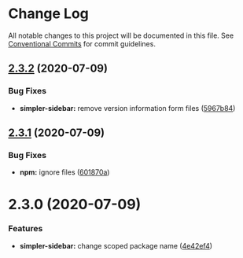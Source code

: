 # Change Log

All notable changes to this project will be documented in this file.
See [Conventional Commits](https://conventionalcommits.org) for commit guidelines.

## [2.3.2](https://github.com/ctrlmaniac/sidebar/compare/@ctrlmaniac/simpler-sidebar@2.3.1...@ctrlmaniac/simpler-sidebar@2.3.2) (2020-07-09)

### Bug Fixes

- **simpler-sidebar:** remove version information form files ([5967b84](https://github.com/ctrlmaniac/sidebar/commit/5967b84608a7cb97a970b5bb2aaf20b3ab1cd560))

## [2.3.1](https://github.com/ctrlmaniac/sidebar/compare/@ctrlmaniac/simpler-sidebar@2.3.0...@ctrlmaniac/simpler-sidebar@2.3.1) (2020-07-09)

### Bug Fixes

- **npm:** ignore files ([601870a](https://github.com/ctrlmaniac/sidebar/commit/601870afbf8870ccf1f3fe333dc3f79df6b4313c))

# 2.3.0 (2020-07-09)

### Features

- **simpler-sidebar:** change scoped package name ([4e42ef4](https://github.com/ctrlmaniac/sidebar/commit/4e42ef493942bcafca03dfc7b8f3c511a33da2ed))
